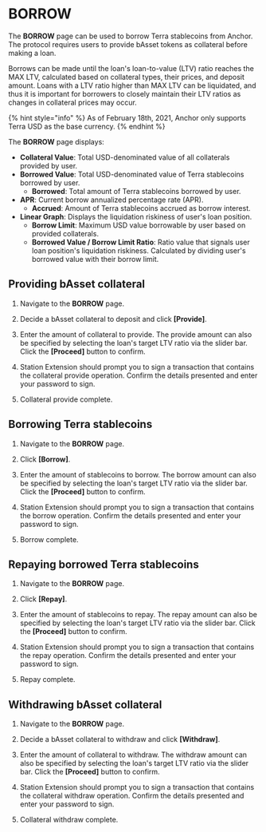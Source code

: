 # BORROW

The **BORROW** page can be used to borrow Terra stablecoins from Anchor. The protocol requires users to provide bAsset tokens as collateral before making a loan.

Borrows can be made until the loan's loan-to-value \(LTV\) ratio reaches the MAX LTV, calculated based on collateral types, their prices, and deposit amount. Loans with a LTV ratio higher than MAX LTV can be liquidated, and thus it is important for borrowers to closely maintain their LTV ratios as changes in collateral prices may occur.

{% hint style="info" %}
As of February 18th, 2021, Anchor only supports Terra USD as the base currency.
{% endhint %}

The **BORROW** page displays:

* **Collateral Value**: Total USD-denominated value of all collaterals provided by user. 
* **Borrowed Value**: Total USD-denominated value of Terra stablecoins borrowed by user. 
  * **Borrowed**: Total amount of Terra stablecoins borrowed by user.
* **APR**: Current borrow annualized percentage rate \(APR\). 
  * **Accrued**: Amount of Terra stablecoins accrued as borrow interest. 
* **Linear Graph**: Displays the liquidation riskiness of user's loan position. 
  * **Borrow Limit**: Maximum USD value borrowable by user based on provided collaterals. 
  * **Borrowed Value / Borrow Limit Ratio**: Ratio value that signals user loan position's liquidation riskiness. Calculated by dividing user's borrowed value with their borrow limit.

## Providing bAsset collateral

1. Navigate to the **BORROW** page.



2. Decide a bAsset collateral to deposit and click **\[Provide\]**.



3. Enter the amount of collateral to provide. The provide amount can also be specified by selecting the loan's target LTV ratio via the slider bar. Click the **\[Proceed\]** button to confirm.



4. Station Extension should prompt you to sign a transaction that contains the collateral provide operation. Confirm the details presented and enter your password to sign.



5. Collateral provide complete.



## Borrowing Terra stablecoins

1. Navigate to the **BORROW** page.



2. Click **\[Borrow\]**.



3. Enter the amount of stablecoins to borrow. The borrow amount can also be specified by selecting the loan's target LTV ratio via the slider bar. Click the **\[Proceed\]** button to confirm.



4. Station Extension should prompt you to sign a transaction that contains the borrow operation. Confirm the details presented and enter your password to sign.



5. Borrow complete.



## Repaying borrowed Terra stablecoins

1. Navigate to the **BORROW** page.



2. Click **\[Repay\]**.



3. Enter the amount of stablecoins to repay. The repay amount can also be specified by selecting the loan's target LTV ratio via the slider bar. Click the **\[Proceed\]** button to confirm.



4. Station Extension should prompt you to sign a transaction that contains the repay operation. Confirm the details presented and enter your password to sign.



5. Repay complete.



## Withdrawing bAsset collateral

1. Navigate to the **BORROW** page.



2. Decide a bAsset collateral to withdraw and click **\[Withdraw\]**.



3. Enter the amount of collateral to withdraw. The withdraw amount can also be specified by selecting the loan's target LTV ratio via the slider bar. Click the **\[Proceed\]** button to confirm.



4. Station Extension should prompt you to sign a transaction that contains the collateral withdraw operation. Confirm the details presented and enter your password to sign.



5. Collateral withdraw complete.



